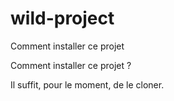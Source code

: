 # wild-project

Comment installer ce projet 


Comment installer ce projet ?


Il suffit, pour le moment, de le cloner.

